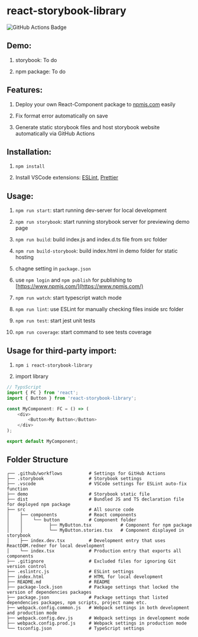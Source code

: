 # react-storybook-library

![GitHub Actions Badge](https://github.com/michaelgudzevskyi/react-storybook-library/workflows/Main%20workflow/badge.svg)

## Demo:

1. storybook: To do

2. npm package: To do

## Features:

1. Deploy your own React-Component package to [npmjs.com](https://www.npmjs.com) easily

2. Fix format error automatically on save

3. Generate static storybook files and host storybook website automatically via GitHub Actions

## Installation:

1. `npm install`

2. Install VSCode extensions: [ESLint](https://marketplace.visualstudio.com/items?itemName=dbaeumer.vscode-eslint), [Prettier](https://marketplace.visualstudio.com/items?itemName=esbenp.prettier-vscode)

## Usage:

1. `npm run start`: start running dev-server for local development

2. `npm run storybook`: start running storybook server for previewing demo page

3. `npm run build`: build index.js and index.d.ts file from src folder

4. `npm run build-storybook`: build index.html in demo folder for static hosting

5. chagne setting in `package.json`

6. use `npm login` and `npm publish` for publishing to [https://www.npmjs.com/](https://www.npmjs.com/)


7. `npm run watch`: start typescript watch mode

8. `npm run lint`: use ESLint for manually checking files inside src folder

9. `npm run test`: start jest unit tests

10. `npm run coverage`: start command to see tests coverage

## Usage for third-party import:

1. `npm i react-storybook-library`

2. import library

```ts
// TypsScript
import { FC } from 'react';
import { Button } from 'react-storybook-library';

const MyComponent: FC = () => (
    <div>
        <Button>My Button</Button>
    </div>
);

export default MyComponent;
```

## Folder Structure

``` 
┌── .github/workflows          # Settings for GitHub Actions
├── .storybook                 # Storybook settings
├── .vscode                    # VSCode settings for ESLint auto-fix function
├── demo                       # Storybook static file
├── dist                       # Bundled JS and TS declaration file for deployed npm package
├── src                        # All source code
│    ├── components            # React components
│    │    └── button           # Component folder
│    │          ├── MyButton.tsx           # Component for npm package
│    │          └── MyButton.stories.tsx   # Component displayed in storybook
│    ├── index.dev.tsx         # Development entry that uses ReactDOM.redner for local development
│    └── index.tsx             # Production entry that exports all components
├── .gitignore                 # Excluded files for ignoring Git version control
├── .eslintrc.js               # ESLint settings
├── index.html                 # HTML for local development
├── README.md                  # README
├── package-lock.json          # Package settings that locked the version of dependencies packages
├── package.json               # Package settings that listed dependencies packages, npm scripts, project name etc.
├── webpack.config.common.js   # Webpack settings in both development and production mode
├── webpack.config.dev.js      # Webpack settings in development mode
├── webpack.config.prod.js     # Webpack settings in production mode
└── tsconfig.json              # TypeScript settings
```
